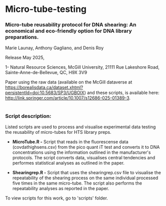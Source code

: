 # Micro-tube-testing

### Micro-tube reusability protocol for DNA shearing: An economical and eco-friendly option for DNA library preparations.

Marie Launay, Anthony Gagliano, and Denis Roy

Release May 2025,

1- Natural Resource Sciences, McGill University, 21111 Rue Lakeshore Road, Sainte-Anne-de-Bellevue, QC, H9X 3V9

Paper using the raw data (available on the McGill dataverse at https://borealisdata.ca/dataset.xhtml?persistentId=doi:10.5683/SP3/UGBOIX) and these scripts, is available here: http://link.springer.com/article/10.1007/s12686-025-01389-3.

#
### Script description:

Listed scripts are used to process and visualise experimental data testing the reusability of micro-tubes for HTS library preps.

* **MicroTube.R -** Script that reads in the fluorescense data (covdathighsens.csv) from the pico quant iT test and converts it to DNA concentrations using the information outlined in the manufacturer's protocols. The script converts data, visualises central tendencies and performes statistical analyses as outlined in the paper.
  
* **Shearingrep.R -** Script that uses the shearingrep.csv file to visualise the repeatability of the shearing process on the same individual processed five times in the same micro-tube. The script also performs the repeatability analyses as reported in the paper.

To view scripts for this work, go to 'scripts' folder.


